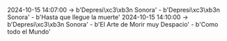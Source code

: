 2024-10-15 14:07:00 -> b'Depresi\xc3\xb3n Sonora' - b'Depresi\xc3\xb3n Sonora' - b'Hasta que llegue la muerte'
2024-10-15 14:10:00 -> b'Depresi\xc3\xb3n Sonora' - b'El Arte de Morir muy Despacio' - b'Como todo el Mundo'
